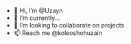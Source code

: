 - 👋 Hi, I’m @Uzayn 
- 🌱 I’m currently... 
- 💞️ I’m looking to collaborate on projects 
- 📫 Reach me @koleoshohuzain

<!---
Uzayn/Uzayn is a ✨ special ✨ repository because its `README.md` (this file) appears on your GitHub profile.
You can click the Preview link to take a look at your changes.
--->
